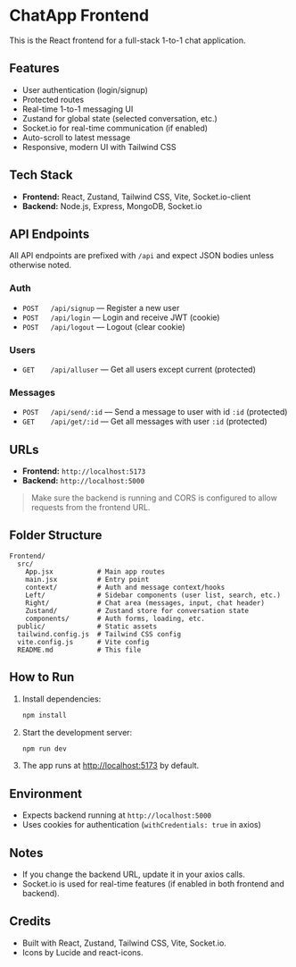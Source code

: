 # ChatApp Frontend

This is the React frontend for a full-stack 1-to-1 chat application.

## Features
- User authentication (login/signup)
- Protected routes
- Real-time 1-to-1 messaging UI
- Zustand for global state (selected conversation, etc.)
- Socket.io for real-time communication (if enabled)
- Auto-scroll to latest message
- Responsive, modern UI with Tailwind CSS

## Tech Stack
- **Frontend:** React, Zustand, Tailwind CSS, Vite, Socket.io-client
- **Backend:** Node.js, Express, MongoDB, Socket.io

## API Endpoints
All API endpoints are prefixed with `/api` and expect JSON bodies unless otherwise noted.

### Auth
- `POST   /api/signup`   — Register a new user
- `POST   /api/login`    — Login and receive JWT (cookie)
- `POST   /api/logout`   — Logout (clear cookie)

### Users
- `GET    /api/alluser`  — Get all users except current (protected)

### Messages
- `POST   /api/send/:id` — Send a message to user with id `:id` (protected)
- `GET    /api/get/:id`  — Get all messages with user `:id` (protected)

## URLs
- **Frontend:** `http://localhost:5173`
- **Backend:**  `http://localhost:5000`

> Make sure the backend is running and CORS is configured to allow requests from the frontend URL.

## Folder Structure
```
Frontend/
  src/
    App.jsx           # Main app routes
    main.jsx          # Entry point
    context/          # Auth and message context/hooks
    Left/             # Sidebar components (user list, search, etc.)
    Right/            # Chat area (messages, input, chat header)
    Zustand/          # Zustand store for conversation state
    components/       # Auth forms, loading, etc.
  public/             # Static assets
  tailwind.config.js  # Tailwind CSS config
  vite.config.js      # Vite config
  README.md           # This file
```

## How to Run
1. Install dependencies:
   ```bash
   npm install
   ```
2. Start the development server:
   ```bash
   npm run dev
   ```
3. The app runs at [http://localhost:5173](http://localhost:5173) by default.

## Environment
- Expects backend running at `http://localhost:5000`
- Uses cookies for authentication (`withCredentials: true` in axios)

## Notes
- If you change the backend URL, update it in your axios calls.
- Socket.io is used for real-time features (if enabled in both frontend and backend).

## Credits
- Built with React, Zustand, Tailwind CSS, Vite, Socket.io.
- Icons by Lucide and react-icons.

